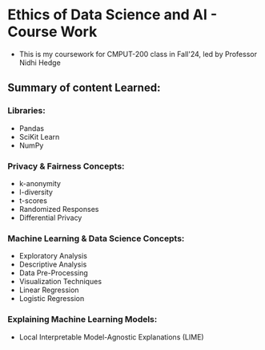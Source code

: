 # Ethics of Data Science and AI - Course Work
- This is my coursework for CMPUT-200 class in Fall'24, led by Professor Nidhi Hedge

## Summary of content Learned:

### Libraries:
- Pandas
- SciKit Learn
- NumPy

### Privacy & Fairness Concepts:
- k-anonymity
- l-diversity
- t-scores
- Randomized Responses
- Differential Privacy

### Machine Learning & Data Science Concepts:
- Exploratory Analysis
- Descriptive Analysis
- Data Pre-Processing
- Visualization Techniques
- Linear Regression
- Logistic Regression

### Explaining Machine Learning Models:
- Local Interpretable Model-Agnostic Explanations (LIME)